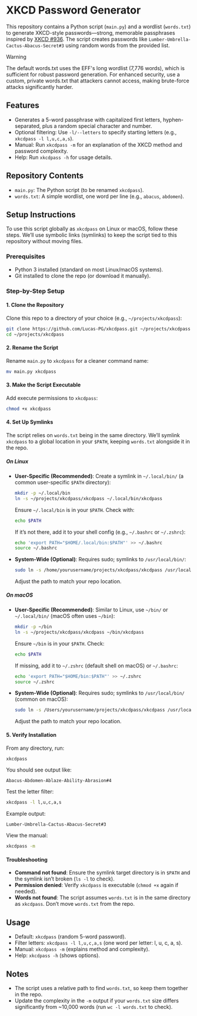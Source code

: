 # XKCD Password Generator

This repository contains a Python script (`main.py`) and a wordlist (`words.txt`) to generate XKCD-style passwords—strong, memorable passphrases inspired by [XKCD #936](https://xkcd.com/936/). The script creates passwords like `Lumber-Umbrella-Cactus-Abacus-Secret#3` using random words from the provided list.

> [!WARNING]
> The default words.txt uses the EFF's long wordlist (7,776 words), which is sufficient for robust password generation. For enhanced security, use a custom, private words.txt that attackers cannot access, making brute-force attacks significantly harder.

## Features

- Generates a 5-word passphrase with capitalized first letters, hyphen-separated, plus a random special character and number.
- Optional filtering: Use `-l/--letters` to specify starting letters (e.g., `xkcdpass -l l,u,c,a,s`).
- Manual: Run `xkcdpass -m` for an explanation of the XKCD method and password complexity.
- Help: Run `xkcdpass -h` for usage details.

## Repository Contents

- `main.py`: The Python script (to be renamed `xkcdpass`).
- `words.txt`: A simple wordlist, one word per line (e.g., `abacus`, `abdomen`).

## Setup Instructions

To use this script globally as `xkcdpass` on Linux or macOS, follow these steps. We’ll use symbolic links (symlinks) to keep the script tied to this repository without moving files.

### Prerequisites

- Python 3 installed (standard on most Linux/macOS systems).
- Git installed to clone the repo (or download it manually).

### Step-by-Step Setup

#### 1. Clone the Repository

Clone this repo to a directory of your choice (e.g., `~/projects/xkcdpass`):

```bash
git clone https://github.com/Lucas-PG/xkcdpass.git ~/projects/xkcdpass
cd ~/projects/xkcdpass
```

#### 2. Rename the Script

Rename `main.py` to `xkcdpass` for a cleaner command name:

```bash
mv main.py xkcdpass
```

#### 3. Make the Script Executable

Add execute permissions to `xkcdpass`:

```bash
chmod +x xkcdpass
```

#### 4. Set Up Symlinks

The script relies on `words.txt` being in the same directory. We’ll symlink `xkcdpass` to a global location in your `$PATH`, keeping `words.txt` alongside it in the repo.

##### On Linux

- **User-Specific (Recommended)**:
  Create a symlink in `~/.local/bin/` (a common user-specific `$PATH` directory):

  ```bash
  mkdir -p ~/.local/bin
  ln -s ~/projects/xkcdpass/xkcdpass ~/.local/bin/xkcdpass
  ```

  Ensure `~/.local/bin` is in your `$PATH`. Check with:

  ```bash
  echo $PATH
  ```

  If it’s not there, add it to your shell config (e.g., `~/.bashrc` or `~/.zshrc`):

  ```bash
  echo 'export PATH="$HOME/.local/bin:$PATH"' >> ~/.bashrc
  source ~/.bashrc
  ```

- **System-Wide (Optional)**:
  Requires sudo; symlinks to `/usr/local/bin/`:
  ```bash
  sudo ln -s /home/yourusername/projects/xkcdpass/xkcdpass /usr/local/bin/xkcdpass
  ```
  Adjust the path to match your repo location.

##### On macOS

- **User-Specific (Recommended)**:
  Similar to Linux, use `~/bin/` or `~/.local/bin/` (macOS often uses `~/bin`):

  ```bash
  mkdir -p ~/bin
  ln -s ~/projects/xkcdpass/xkcdpass ~/bin/xkcdpass
  ```

  Ensure `~/bin` is in your `$PATH`. Check:

  ```bash
  echo $PATH
  ```

  If missing, add it to `~/.zshrc` (default shell on macOS) or `~/.bashrc`:

  ```bash
  echo 'export PATH="$HOME/bin:$PATH"' >> ~/.zshrc
  source ~/.zshrc
  ```

- **System-Wide (Optional)**:
  Requires sudo; symlinks to `/usr/local/bin/` (common on macOS):
  ```bash
  sudo ln -s /Users/yourusername/projects/xkcdpass/xkcdpass /usr/local/bin/xkcdpass
  ```
  Adjust the path to match your repo location.

#### 5. Verify Installation

From any directory, run:

```bash
xkcdpass
```

You should see output like:

```
Abacus-Abdomen-Ablaze-Ability-Abrasion#4
```

Test the letter filter:

```bash
xkcdpass -l l,u,c,a,s
```

Example output:

```
Lumber-Umbrella-Cactus-Abacus-Secret#3
```

View the manual:

```bash
xkcdpass -m
```

#### Troubleshooting

- **Command not found**: Ensure the symlink target directory is in `$PATH` and the symlink isn’t broken (`ls -l` to check).
- **Permission denied**: Verify `xkcdpass` is executable (`chmod +x` again if needed).
- **Words not found**: The script assumes `words.txt` is in the same directory as `xkcdpass`. Don’t move `words.txt` from the repo.

## Usage

- Default: `xkcdpass` (random 5-word password).
- Filter letters: `xkcdpass -l l,u,c,a,s` (one word per letter: l, u, c, a, s).
- Manual: `xkcdpass -m` (explains method and complexity).
- Help: `xkcdpass -h` (shows options).

## Notes

- The script uses a relative path to find `words.txt`, so keep them together in the repo.
- Update the complexity in the `-m` output if your `words.txt` size differs significantly from ~10,000 words (run `wc -l words.txt` to check).
